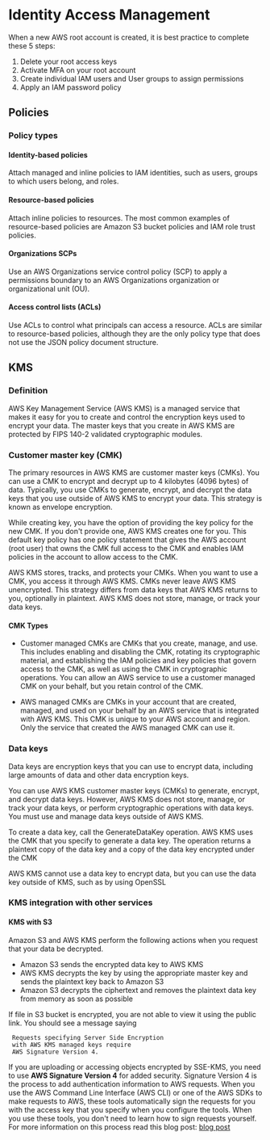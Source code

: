 # Identity Access Management

When a new AWS root account is created, it is best practice 
to complete these 5 steps: 
1. Delete your root access keys 
2. Activate MFA on your root account 
3. Create individual IAM users and User groups to assign permissions
5. Apply an IAM password policy

## Policies

### Policy types

#### Identity-based policies 
 Attach managed and inline policies to IAM identities, such as users, groups to which users belong, and roles.
 
#### Resource-based policies 
 Attach inline policies to resources. The most common examples of resource-based policies are Amazon S3 bucket policies and IAM role trust policies.
 
#### Organizations SCPs 
 Use an AWS Organizations service control policy (SCP) to apply a permissions boundary to an AWS Organizations organization or organizational unit (OU).
 
#### Access control lists (ACLs) 
 Use ACLs to control what principals can access a resource. ACLs are similar to resource-based policies, although they are the only policy type that does not use the JSON policy document structure.

## KMS

### Definition
AWS Key Management Service (AWS KMS) is a managed service that makes it easy for you to create and control the encryption keys used to encrypt your data. The master keys that you create in AWS KMS are protected by FIPS 140-2 validated cryptographic modules.

### Customer master key (CMK)

The primary resources in AWS KMS are customer master keys (CMKs). You can use a CMK
to encrypt and decrypt up to 4 kilobytes (4096 bytes) of data. Typically, you use 
CMKs to generate, encrypt, and decrypt the data keys that you use outside of AWS
KMS to encrypt your data. This strategy is known as envelope encryption.

While creating key, you have the option of providing the key policy for the new CMK.
 If you don't provide one, AWS KMS creates one for you. This default key policy has
  one policy statement that gives the AWS account (root user) that owns the CMK full 
  access to the CMK and enables IAM policies in the account to allow access to the CMK.
  
AWS KMS stores, tracks, and protects your CMKs. When you want to use a CMK, you 
access it through AWS KMS. CMKs never leave AWS KMS unencrypted. This strategy differs from data
 keys that AWS KMS returns to you, optionally in plaintext. AWS KMS does not store, manage, or track 
 your data keys.

#### CMK Types
* Customer managed CMKs are CMKs that you create, manage, and use. This includes enabling and disabling
 the CMK, rotating its cryptographic material, and establishing the IAM policies and key policies 
 that govern access to the CMK, as well as using the CMK in cryptographic operations. 
 You can allow an AWS service to use a customer managed CMK on your behalf, but you retain
  control of the CMK.

* AWS managed CMKs are CMKs in your account that are created, managed, and used on your behalf 
by an AWS service that is integrated with AWS KMS. This CMK is unique to your AWS account and 
region. Only the service that created the AWS managed CMK can use it.

 
### Data keys 

Data keys are encryption keys that you can use to encrypt data, including large amounts of data and other data encryption keys.

You can use AWS KMS customer master keys (CMKs) to generate, encrypt, and decrypt data keys. 
However, AWS KMS does not store, manage, or track your data keys, or perform cryptographic operations 
with data keys. You must use and manage data keys outside of AWS KMS.

To create a data key, call the GenerateDataKey operation. AWS KMS uses the CMK that you specify 
to generate a data key. The operation returns a plaintext copy of the data key and a copy of
 the data key encrypted under the CMK
 
 AWS KMS cannot use a data key to encrypt data, but you can use the data key outside of KMS, such as by using OpenSSL

### KMS integration with other services

#### KMS with S3

<p>Amazon S3 and AWS KMS perform the following actions when you request that your data be decrypted.</p>
<ul>
<li>Amazon S3 sends the encrypted data key to AWS KMS</li>
<li>AWS KMS decrypts the key by using the appropriate master key and sends the plaintext key back to Amazon S3</li>
<li>Amazon S3 decrypts the ciphertext and removes the plaintext data key from memory as soon as possible</li>
</ul>

If file in S3 bucket is encrypted, you are not able to view it using the
 public link. You should see a message saying 
 
     Requests specifying Server Side Encryption 
     with AWS KMS managed keys require 
     AWS Signature Version 4.

If you are uploading or accessing objects encrypted by SSE-KMS, you need to use 
**AWS Signature Version 4** for added security. Signature Version 4 is the process to 
add authentication information to AWS requests. When you use the 
AWS Command Line Interface (AWS CLI) or one of the AWS SDKs to make requests to AWS,
 these tools automatically sign the requests for you with the access key that you 
 specify when you configure the tools. When you use these tools, you don't need to
  learn how to sign requests yourself. For more information on this process read 
  this blog post: <a href="https://aws.amazon.com/blogs/security/how-to-use-the-rest-api-to-encrypt-s3-objects-by-using-aws-kms/" target="_blank">blog post</a>
  


  
  
  
